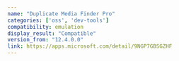 ```yaml
---
name: "Duplicate Media Finder Pro"
categories: ['oss', 'dev-tools']
compatibility: emulation
display_result: "Compatible"
version_from: "12.4.0.0"
link: https://apps.microsoft.com/detail/9NGP7GBSGZHF
---
```

